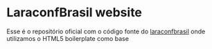 # LaraconfBrasil website

Esse é o repositório oficial com o código fonte do [laraconfbrasil](http://laraconfbrasil.com.br) onde utilizamos
o HTML5 boilerplate como base